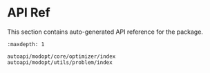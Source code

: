 # API Ref
This section contains auto-generated API reference for the package.

```{toctree}
:maxdepth: 1

autoapi/modopt/core/optimizer/index
autoapi/modopt/utils/problem/index
```
